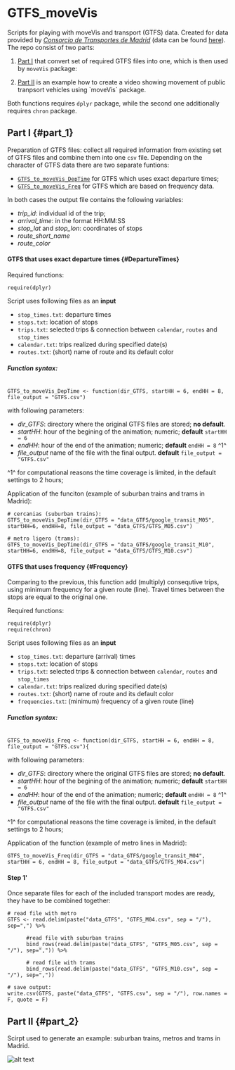 # GTFS_moveVis

Scripts for playing with moveVis and transport (GTFS) data. Created for data provided by [*Consorcio de Transportes de Madrid*](https://www.crtm.es) (data can be found [here](http://datos.crtm.es)).
The repo consist of two parts:

1) [Part I](#part_1) that convert set of required GTFS files into one, which is then used by `moveVis` package:

2) [Part II](#part_2) is an example how to create a video showing movement of public tranpsort vehicles using `moveVis´ package.

Both functions requires `dplyr` package, while the second one additionally requires `chron` package.

## Part I {#part_1}

Preparation of GTFS files: collect all required information from existing set of GTFS files and combine them into one `csv` file.
Depending on the character of GTFS data there are two separate funtions:

* [`GTFS_to_moveVis_DepTime`](#DepartureTimes) for GTFS which uses exact departure times;
* [`GTFS_to_moveVis_Freq`](#Frequency) for GTFS which are based on frequency data.

In both cases the output file contains the following variables:

* *trip_id*: individual id of the trip;
* *arrival_time*: in the format HH:MM:SS
* *stop_lat* and *stop_lon*: coordinates of stops
* *route_short_name*
* *route_color*

#### GTFS that uses exact departure times {#DepartureTimes}

Required functions: 

```
require(dplyr)

```

Script uses following files as an **input**

* `stop_times.txt`: departure times
* `stops.txt`: location of stops
* `trips.txt`: selected trips & connection between `calendar`, `routes` and `stop_times`
* `calendar.txt`: trips realized during specified date(s)
* `routes.txt`: (short) name of route and its default color

##### Function syntax:

```

GTFS_to_moveVis_DepTime <- function(dir_GTFS, startHH = 6, endHH = 8, file_output = "GTFS.csv")

```
with following parameters:

* *dir_GTFS*: directory where the original GTFS files are stored; **no default**.
* *startHH*: hour of the begining of the animation; numeric; **default** `startHH = 6` 
* *endHH*: hour of the end of the animation; numeric; **default** `endHH = 8` ^1^
* *file_output* name of the file with the final output. **default** `file_output = "GTFS.csv"`

^1^ for computational reasons the time coverage is limited, in the default settings to 2 hours;

Application of the funciton (example of suburban trains and trams in Madrid):

```
# cercanias (suburban trains):
GTFS_to_moveVis_DepTime(dir_GTFS = "data_GTFS/google_transit_M05", startHH=6, endHH=8, file_output = "data_GTFS/GTFS_M05.csv")

# metro ligero (trams):
GTFS_to_moveVis_DepTime(dir_GTFS = "data_GTFS/google_transit_M10", startHH=6, endHH=8, file_output = "data_GTFS/GTFS_M10.csv")

```

#### GTFS that uses frequency  {#Frequency}

Comparing to the previous, this function add (multiply) consequtive trips, using minimum frequency for a given route (line). 
Travel times between the stops are equal to the original one. 

Required functions: 

```
require(dplyr)
require(chron)

```
Script uses following files as an **input**

* `stop_times.txt`: departure (arrival) times
* `stops.txt`: location of stops
* `trips.txt`: selected trips & connection between `calendar`, `routes` and `stop_times`
* `calendar.txt`: trips realized during specified date(s)
* `routes.txt`: (short) name of route and its default color
* `frequencies.txt`: (minimum) frequency of a given route (line)

##### Function syntax:

```

GTFS_to_moveVis_Freq <- function(dir_GTFS, startHH = 6, endHH = 8, file_output = "GTFS.csv"){

```
with following parameters:

* *dir_GTFS*: directory where the original GTFS files are stored; **no default**.
* *startHH*: hour of the begining of the animation; numeric; **default** `startHH = 6` 
* *endHH*: hour of the end of the animation; numeric; **default** `endHH = 8` ^1^
* *file_output* name of the file with the final output. **default** `file_output = "GTFS.csv"`

^1^ for computational reasons the time coverage is limited, in the default settings to 2 hours;

Application of the function (example of metro lines in Madrid):

```
GTFS_to_moveVis_Freq(dir_GTFS = "data_GTFS/google_transit_M04", startHH = 6, endHH = 8, file_output = "data_GTFS/GTFS_M04.csv")

```

#### Step 1'

Once separate files for each of the included transport modes are ready, they have to be combined together:

```
# read file with metro
GTFS <- read.delim(paste("data_GTFS", "GTFS_M04.csv", sep = "/"), sep=",") %>%
      
      #read file with suburban trains
      bind_rows(read.delim(paste("data_GTFS", "GTFS_M05.csv", sep = "/"), sep=",")) %>%
      
      # read file with trams
      bind_rows(read.delim(paste("data_GTFS", "GTFS_M10.csv", sep = "/"), sep=","))

# save output:
write.csv(GTFS, paste("data_GTFS", "GTFS.csv", sep = "/"), row.names = F, quote = F)
```

## Part II {#part_2}

Scirpt used to generate an example: suburban trains, metros and trams in Madrid.

![alt text](https://github.com/stmarcin/GTFS_moveVis/blob/master/imgs/moveVis_eg1.jpeg)
